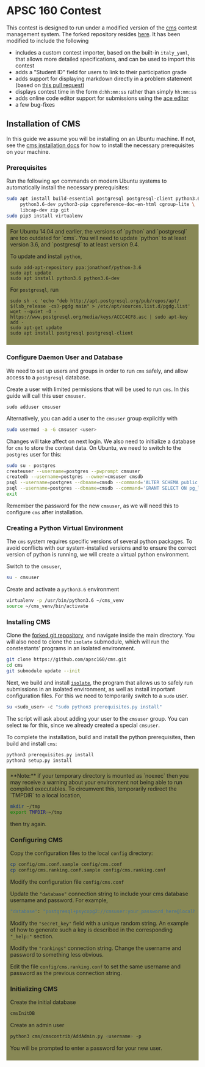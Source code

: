 # APSC 160 Contest

This contest is designed to run under a modified version of the [cms](https://cms-dev.github.io) contest management system.  The forked repository resides [here](https://github.com/apsc160/cms).  It has been modified to include the following

- includes a custom contest importer, based on the built-in `italy_yaml`, that allows more detailed
  specifications, and can be used to import this contest
- adds a "Student ID" field for users to link to their participation grade
- adds support for displaying markdown directly in a problem statement (based on [this pull request](https://github.com/cms-dev/cms/pull/1086))
- displays contest time in the form `d:hh:mm:ss` rather than simply `hh:mm:ss`
- adds online code editor support for submissions using the [ace editor](https://ace.c9.io/)
- a few bug-fixes

## Installation of CMS

In this guide we assume you will be installing on an Ubuntu machine.  If not, see the [cms installation docs](https://cms.readthedocs.io/en/v1.4/Installation.html) for how to install the necessary prerequisites on your machine.

### Prerequisites

Run the following `apt` commands on modern Ubuntu systems to automatically install the necessary prerequisites:
```bash
sudo apt install build-essential postgresql postgresql-client python3.6 \
	 python3.6-dev python3-pip cppreference-doc-en-html cgroup-lite \
	 libcap-dev zip git
sudo pip3 install virtualenv
```

<span class="notice" style="display: block; background-color:#888855; padding: 10px">
For Ubuntu 14.04 and earlier, the versions of `python` and `postgresql` are too outdated for `cms`.  You will need to update `python` to at least version 3.6, and `postgresql` to at least version 9.4.

To update and install `python`,
```
sudo add-apt-repository ppa:jonathonf/python-3.6
sudo apt update
sudo apt install python3.6 python3.6-dev
```

For `postgresql`, run
```
sudo sh -c 'echo "deb http://apt.postgresql.org/pub/repos/apt/ $(lsb_release -cs)-pgdg main" > /etc/apt/sources.list.d/pgdg.list'
wget --quiet -O - https://www.postgresql.org/media/keys/ACCC4CF8.asc | sudo apt-key add -
sudo apt-get update
sudo apt install postgresql postgresql-client
```
</span>

### Configure Daemon User and Database

We need to set up users and groups in order to run `cms` safely, and allow access to a `postgresql` database.

Create a user with limited permissions that will be used to run `cms`.  In this guide will call this user `cmsuser`.

```
sudo adduser cmsuser
```

Alternatively, you can add a user to the `cmsuser` group explicitly with

```bash
sudo usermod -a -G cmsuser <user>
```

Changes will take affect on next login.  We also need to initialize a database for `cms` to store the contest data.  On Ubuntu, we need to switch to the `postgres` user for this:

```bash
sudo su - postgres
createuser --username=postgres --pwprompt cmsuser
createdb --username=postgres --owner=cmsuser cmsdb
psql --username=postgres --dbname=cmsdb --command='ALTER SCHEMA public OWNER TO cmsuser'
psql --username=postgres --dbname=cmsdb --command='GRANT SELECT ON pg_largeobject TO cmsuser'
exit
```

Remember the password for the new `cmsuser`, as we will need this to configure `cms` after installation.

### Creating a Python Virtual Environment

The `cms` system requires specific versions of several python packages.  To avoid conflicts with our system-installed versions and to ensure the correct version of python is running, we will create a virtual python environment.

Switch to the `cmsuser`,

```bash
su - cmsuser
```

Create and activate a `python3.6` environment

```bash
virtualenv -p /usr/bin/python3.6 ~/cms_venv
source ~/cms_venv/bin/activate
```

### Installing CMS

Clone the [forked git repository](https://github.com/apsc160/cms), and navigate inside the main directory.  You will also need to clone the `isolate` submodule, which will run the constestants' programs in an isolated environment.

```bash
git clone https://github.com/apsc160/cms.git 
cd cms
git submodule update --init
```

Next, we build and install [`isolate`](https://github.com/ioi/isolate.git), the program that allows us to safely run submissions in an isolated environment, as well as install important configuration files.  For this we need to temporarily switch to a `sudo` user.

```bash
su <sudo_user> -c "sudo python3 prerequisites.py install"
```

The script will ask about adding your user to the `cmsuser` group.  You can select `No` for this, since we already created a special `cmsuser`. 

To complete the installation, build and install the python prerequisites, then build and install `cms`:

```bash
python3 prerequisites.py install
python3 setup.py install
```

<span class="notice" markdown="1" style="display:block; background-color:#888855; padding: 10px">
**Note:**  if your temporary directory is mounted as `noexec` then you may receive a warning about your environment not being able to run compiled executables.  To circumvent this, temporarily redirect the `TMPDIR` to a local location,

```bash
mkdir ~/tmp
export TMPDIR=~/tmp
```

then try again.
</span>

### Configuring CMS

Copy the configuration files to the local `config` directory:

```bash
cp config/cms.conf.sample config/cms.conf
cp config/cms.ranking.conf.sample config/cms.ranking.conf
```

Modify the configuration file `config/cms.conf`

Update the `"database"` connection string to include your cms database username and password.  For example,
```bash
"database": "postgresql+psycopg2://cmsuser:your_password_here@localhost:5432/cmsdb",
```

Modify the `"secret_key"` field with a unique random string.  An example of how to generate such a key is described in the corresponding `"_help:"` section.

Modify the `"rankings"` connection string.  Change the username and password to something less obvious.

Edit the file `config/cms.ranking.conf` to set the same username and password as the previous connection string.

### Initializing CMS

Create the initial database
```bash
cmsInitDB
```

Create an admin user
```bash
python3 cms/cmscontrib/AddAdmin.py <username> -p
```
You will be prompted to enter a password for your new user.